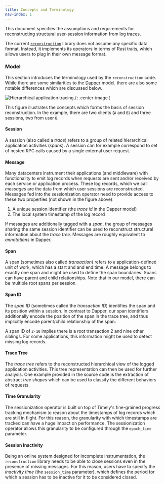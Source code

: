 ```yaml
---
title: Concepts and Terminology
nav-index: 1
---
```


This document specifies the assumptions and requirements for reconstructing
structural user-session information from log traces.

The current [`reconstruction`](https://strymon-system.github.io/reconstruction/)
library does not assume any specific data format. Instead, it implements its
operators in terms of Rust traits, which allows users to plug in their own
message format.

### Model

This section introduces the terminology used by the `reconstruction` code. While
there are some similarities to the [Dapper](https://research.google.com/pubs/pub36356.html)
model, there are also some notable differences which are discussed below.

 
![Hierarchical application tracing.](https://strymon-system.github.io/assets/docs/reconstruction-transactions.svg){: .center-image }

This figure illustrates the concepts which forms the basis of session reconstruction.
In the example, there are two clients (`A` and `B`) and three sessions, two from
user `B`. 

#### Session
A session (also called a *trace*) refers to a group of related hierarchical
application activities (*spans*). A session can for example correspond to set
of nested RPC calls caused by a single external user request.

#### Message
Many datacenters instrument their applications (and middleware) with
functionality to emit log records when requests are sent and/or received by
each service or application process. These log records, which we call *messages*
are the data from which user sessions are reconstructed. Messages fed into the sessionization
operator need to provide access to these two properties (not shown in the figure above):

  1. A unique session identifier (the *trace id* in the Dapper model)
  2. The local system timestamp of the log record

If messages are additionally tagged with a *span*, the group of messages sharing
the same session identifier can be used to reconstruct structural information
about the *trace tree*. Messages are roughly equivalent to *annotations* in Dapper.

#### Span
A span (sometimes also called *transaction*) refers to a application-defined
unit of work, which has a start and and end time. A message belongs to exactly
one span and might be used to define the span boundaries. Spans can have
parent and child relationships. Note that in our model, there can be multiple
root spans per session.

#### Span ID
The *span ID* (sometimes called the *transaction ID*) identifies the span and
its position within a session. In contrast to Dapper, our span identifiers
additionally encode the position of the span in the trace tree, and thus implicitly
encode parent/child relationship of the span:

A span ID of `2-10` implies there is a root transaction 2 and nine other siblings.
For some applications, this information might be used to detect missing log records.

#### Trace Tree
The *trace tree* refers to the reconstructed hierarchical view of the logged
application activities. This tree representation can then be used for further
analysis. One example provided in the source code is the extraction of abstract
*tree shapes* which can be used to classify the different behaviors of requests.

#### Time Granularity
 The sessionization operator is built on top of Timely's fine-grained progress
tracking mechanism to reason about the timestamps of log records which are
still in flight. For this reason, the granularity with which timestamps are
tracked can have a huge impact on performance. The sessionization operator
allows this granularity to be configured through the `epoch_time` parameter.

#### Session Inactivity
Being an online system designed for incomplete instrumentation, the `reconstruction`
library needs to be able to close sessions even in the presence of missing messages.
For this reason, users have to specify the *inactivity time* (the
`session_time` parameter), which defines the period for which a session has to
be inactive for it to be considered closed.
